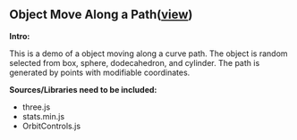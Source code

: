 Object Move Along a Path([**view**](https://yiic.github.io/my-three.js-projects/objectMoveAlongPath/objectMoveAlongPath.html))
-----
**Intro:**  

This is a demo of a object moving along a curve path. The object is random selected from box, sphere, dodecahedron, and cylinder. The path is generated by points with modifiable coordinates. 

**Sources/Libraries need to be included:**
- three.js
- stats.min.js
- OrbitControls.js
